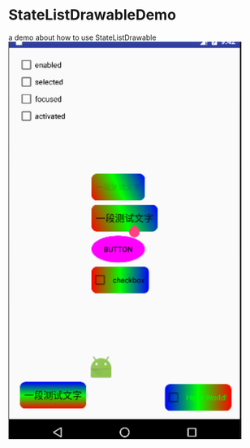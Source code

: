 # StateListDrawableDemo
a demo about how to use StateListDrawable<br>
![screenshot](https://github.com/willkernel/StateListDrawableDemo/blob/master/screen.png)
